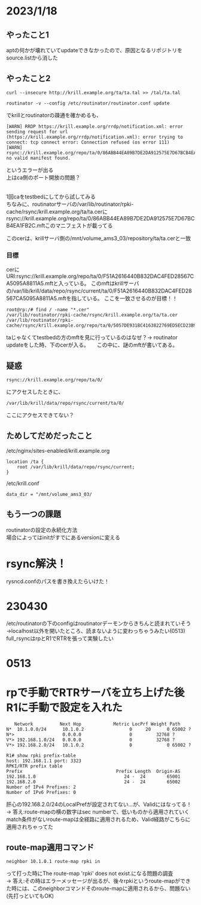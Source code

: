 # 2023/1/18
## やったこと1
aptの何かが壊れていてupdateできなかったので、原因となるリポジトリをsource.listから消した
## やったこと2
```
curl --insecure http://krill.example.org/ta/ta.tal >> /tal/ta.tal

routinator -v --config /etc/routinator/routinator.conf update
```
でkrillとroutinatorの疎通を確かめるも、
```
[WARN] RRDP https://krill.example.org/rrdp/notification.xml: error sending request for url (https://krill.example.org/rrdp/notification.xml): error trying to connect: tcp connect error: Connection refused (os error 111)
[WARN] rsync://krill.example.org/repo/ta/0/86ABB44EA89B7DE2DA912575E7D67BCB4EA1FB2C.mft: no valid manifest found.
```
というエラーが出る
<br>
上はca側のポート開放の問題？

<br>
1回caをtestbedにしてから試してみる
<br>
ちなみに、routinatorサーバの/var/lib/routinator/rpki-cache/rsync/krill.example.org/ta/ta.cerにrsync://krill.example.org/repo/ta/0/86ABB44EA89B7DE2DA912575E7D67BCB4EA1FB2C.mftこのマニフェストが載ってる
<br>

このcerは、krillサーバ側の/mnt/volume_ams3_03/repository/ta/ta.cerと一致
### 目標
cerにURI:rsync://krill.example.org/repo/ta/0/F51A2616440B832DAC4FED28567CA5095A8811A5.mftと入っている。
このmftはkrillサーバの/var/lib/krill/data/repo/rsync/current/ta/0/F51A2616440B832DAC4FED28567CA5095A8811A5.mftを指している。
ここを一致させるのが目標！！


```
root@rp:/# find / -name "*.cer"
/var/lib/routinator/rpki-cache/rsync/krill.example.org/ta/ta.cer
/var/lib/routinator/rpki-cache/rsync/krill.example.org/repo/ta/0/5057DE931BC4163822769ED5ECD23B94E7004A5F.cer
```
taじゃなくてtestbedの方のmftを見に行っているのはなぜ？->
routinator updateをした時、下のcerが入る。　　この中に、謎のmftが書いてある。


## 疑惑
```
rsync://krill.example.org/repo/ta/0/
```
にアクセスしたときに、
```
/var/lib/krill/data/repo/rsync/current/ta/0/
```
ここにアクセスできてない？

## ためしてだめだったこと

/etc/nginx/sites-enabled/krill.example.org
```
location /ta {
    root /var/lib/krill/data/repo/rsync/current;
}
```

/etc/krill.conf
```
data_dir = "/mnt/volume_ams3_03/
```


## もう一つの課題
routinatorの設定の永続化方法  
場合によってはinitがすでにあるversionに変える

# rsync解決！
rysncd.confのパスを書き換えたらいけた！


# 230430
/etc/routinatorの下のconfigはroutinatorデーモンからきちんと読まれていそう
->localhost以外を開いたところ、読まないように変わっちゃうみたい(0513)
<br>
full_rsyncはrpとR1でRTRを張って実験したい

# 0513
# rpで手動でRTRサーバを立ち上げた後R1に手動で設定を入れた
```
   Network          Next Hop            Metric LocPrf Weight Path
N*  10.1.0.0/24      10.1.0.2                 0     20      0 65002 ?
N*>                  0.0.0.0                  0         32768 ?
V*> 192.168.1.0/24   0.0.0.0                  0         32768 ?
V*> 192.168.2.0/24   10.1.0.2                 0             0 65002 ?
```

```
R1# show rpki prefix-table 
host: 192.168.1.1 port: 3323
RPKI/RTR prefix table
Prefix                                   Prefix Length  Origin-AS
192.168.1.0                                 24 -  24        65001
192.168.2.0                                 24 -  24        65002
Number of IPv4 Prefixes: 2
Number of IPv6 Prefixes: 0
```

肝心の192.168.2.0/24のLocalPrefが設定されてない...が、Validにはなってる！
<br>
-> 答え:route-mapの横の数字はsec numberで、低いものから適用されていく
match条件がないroute-mapは全経路に適用されるため、Valid経路がこちらに適用されちゃってた

## route-map適用コマンド
``` 
neighbor 10.1.0.1 route-map rpki in
```
って打った時にThe route-map 'rpki' does not exist.になる問題の調査
<br>
-> 答え:その時はエラーメッセージが出るが、後々rpkiというroute-mapができた時には、このneighborコマンドそのroute-mapに適用されるから、問題ない(先打っといてもOK)
